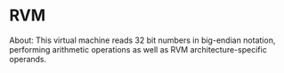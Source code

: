 # RVM
About:
This virtual machine reads 32 bit numbers in big-endian notation, performing arithmetic operations as well as RVM architecture-specific operands.
